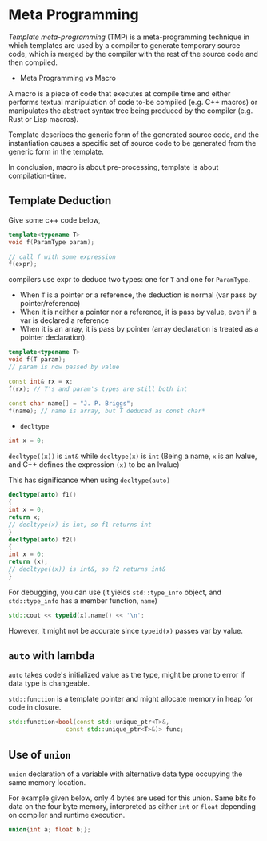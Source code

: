 # Meta Programming

*Template meta-programming* (TMP) is a meta-programming technique in which templates are used by a compiler to generate temporary source code, which is merged by the compiler with the rest of the source code and then compiled. 

* Meta Programming vs Macro

A macro is a piece of code that executes at compile time and either performs textual manipulation of code to-be compiled (e.g. C++ macros) or manipulates the abstract syntax tree being produced by the compiler (e.g. Rust or Lisp macros).

Template describes the generic form of the generated source code, and the instantiation causes a specific set of source code to be generated from the generic form in the template.

In conclusion, macro is about pre-processing, template is about compilation-time.

## Template Deduction

Give some c++ code below,
```cpp
template<typename T>
void f(ParamType param);

// call f with some expression
f(expr);
```
compilers use expr to deduce two types: one for `T` and one for `ParamType`.

* When `T` is a pointer or a reference, the deduction is normal (var pass by pointer/reference)
* When it is neither a pointer nor a reference, it is pass by value, even if a var is declared a reference
* When it is an array, it is pass by pointer (array declaration is treated as a pointer declaration).

```cpp
template<typename T>
void f(T param);
// param is now passed by value

const int& rx = x;
f(rx); // T's and param's types are still both int

const char name[] = "J. P. Briggs";
f(name); // name is array, but T deduced as const char*
```

* `decltype`

```cpp
int x = 0;
```
`decltype((x))` is `int&` while `decltype(x)` is `int` (Being a
name, `x` is an lvalue, and C++ defines the expression `(x)` to be an lvalue)

This has significance when using `decltype(auto)`
```cpp
decltype(auto) f1()
{
int x = 0;
return x;
// decltype(x) is int, so f1 returns int
}
decltype(auto) f2()
{
int x = 0;
return (x);
// decltype((x)) is int&, so f2 returns int&
}
```

For debugging, you can use (it yields `std::type_info` object, and `std::type_info` has a member function, `name`)
```cpp
std::cout << typeid(x).name() << '\n';
```
However, it might not be accurate since `typeid(x)` passes var by value.

## `auto` with lambda

`auto` takes code's initialized value as the type, might be prone to error if data type is changeable.

`std::function` is a template pointer and might allocate memory in heap for code in closure.

```cpp
std::function<bool(const std::unique_ptr<T>&,
                const std::unique_ptr<T>&)> func;
```

## Use of `union`

`union` declaration of a variable with alternative data type occupying the same memory location.

For example given below, only 4 bytes are used for this union. Same bits fo data on the four byte memory, interpreted as either `int` or `float` depending on compiler and runtime execution.
```cpp
union{int a; float b;};
```
